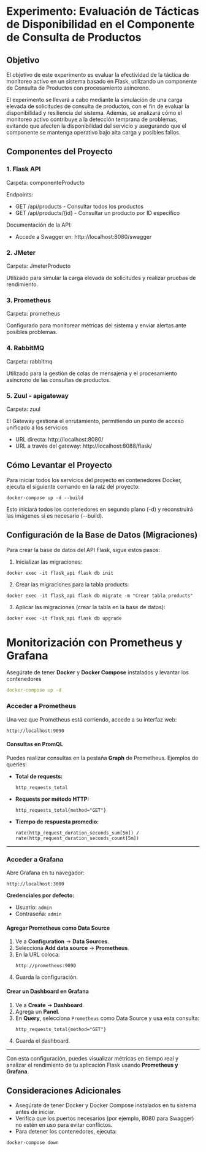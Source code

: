 # Experimento: Evaluación de Tácticas de Disponibilidad en el Componente de Consulta de Productos

## Objetivo

El objetivo de este experimento es evaluar la efectividad de la táctica de monitoreo activo en un sistema basado en Flask, utilizando un componente de Consulta de Productos con procesamiento asíncrono.

El experimento se llevará a cabo mediante la simulación de una carga elevada de solicitudes de consulta de productos, con el fin de evaluar la disponibilidad y resiliencia del sistema. Además, se analizará cómo el monitoreo activo contribuye a la detección temprana de problemas, evitando que afecten la disponibilidad del servicio y asegurando que el componente se mantenga operativo bajo alta carga y posibles fallos.

## Componentes del Proyecto

### 1. Flask API

Carpeta: componenteProducto

Endpoints:
- GET /api/products - Consultar todos los productos
- GET /api/products/{id} - Consultar un producto por ID específico

Documentación de la API:
- Accede a Swagger en: http://localhost:8080/swagger

### 2. JMeter

Carpeta: JmeterProducto

Utilizado para simular la carga elevada de solicitudes y realizar pruebas de rendimiento.

### 3. Prometheus

Carpeta: prometheus

Configurado para monitorear métricas del sistema y enviar alertas ante posibles problemas.

### 4. RabbitMQ

Carpeta: rabbitmq

Utilizado para la gestión de colas de mensajería y el procesamiento asíncrono de las consultas de productos.

### 5. Zuul - apigateway

Carpeta: zuul

El Gateway gestiona el enrutamiento, permitiendo un punto de acceso unificado a los servicios

- URL directa: http://localhost:8080/
- URL a través del gateway: http://localhost:8088/flask/

## Cómo Levantar el Proyecto

Para iniciar todos los servicios del proyecto en contenedores Docker, ejecuta el siguiente comando en la raíz del proyecto:

```
docker-compose up -d --build
```

Esto iniciará todos los contenedores en segundo plano (-d) y reconstruirá las imágenes si es necesario (--build).

## Configuración de la Base de Datos (Migraciones)

Para crear la base de datos del API Flask, sigue estos pasos:

1. Inicializar las migraciones:
```
docker exec -it flask_api flask db init
```

2. Crear las migraciones para la tabla products:
```
docker exec -it flask_api flask db migrate -m "Crear tabla products"
```

3. Aplicar las migraciones (crear la tabla en la base de datos):
```
docker exec -it flask_api flask db upgrade
```

# Monitorización con Prometheus y Grafana

Asegúrate de tener **Docker** y **Docker Compose** instalados y levantar los contenedores

```yaml
docker-compose up -d
```

### Acceder a Prometheus

Una vez que Prometheus está corriendo, accede a su interfaz web:

```
http://localhost:9090
```

#### Consultas en PromQL

Puedes realizar consultas en la pestaña **Graph** de Prometheus. Ejemplos de queries:

- **Total de requests:**
  ```
  http_requests_total
  ```
- **Requests por método HTTP:**
  ```
  http_requests_total{method="GET"}
  ```
- **Tiempo de respuesta promedio:**
  ```
  rate(http_request_duration_seconds_sum[5m]) / rate(http_request_duration_seconds_count[5m])
  ```

---

### Acceder a Grafana

Abre Grafana en tu navegador:

```
http://localhost:3000
```

**Credenciales por defecto:**
- Usuario: `admin`
- Contraseña: `admin`

#### Agregar Prometheus como Data Source

1. Ve a **Configuration** → **Data Sources**.
2. Selecciona **Add data source** → **Prometheus**.
3. En la URL coloca:
   ```
   http://prometheus:9090
   ```
4. Guarda la configuración.

#### Crear un Dashboard en Grafana

1. Ve a **Create** → **Dashboard**.
2. Agrega un **Panel**.
3. En **Query**, selecciona `Prometheus` como Data Source y usa esta consulta:
   ```
   http_requests_total{method="GET"}
   ```
4. Guarda el dashboard.

---

Con esta configuración, puedes visualizar métricas en tiempo real y analizar el rendimiento de tu aplicación Flask usando **Prometheus y Grafana**.


## Consideraciones Adicionales

- Asegúrate de tener Docker y Docker Compose instalados en tu sistema antes de iniciar.
- Verifica que los puertos necesarios (por ejemplo, 8080 para Swagger) no estén en uso para evitar conflictos.
- Para detener los contenedores, ejecuta:

```
docker-compose down
```

